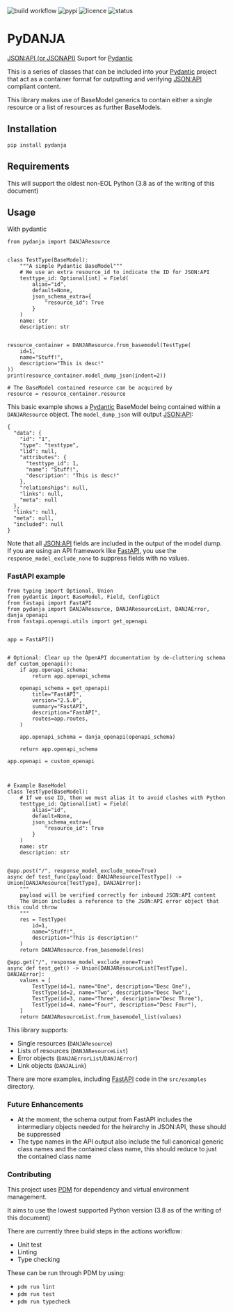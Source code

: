 ![build workflow](https://github.com/Centurix/pydanja/actions/workflows/python-app.yml/badge.svg)
![pypi](https://img.shields.io/pypi/v/pydanja)
![licence](https://img.shields.io/github/license/Centurix/pydanja.svg)
![status](https://img.shields.io/pypi/status/pydanja)

# PyDANJA

[JSON:API (or JSONAPI)](https://jsonapi.org/format/) Suport for [Pydantic](https://docs.pydantic.dev/latest/)

This is a series of classes that can be included into your [Pydantic](https://docs.pydantic.dev/latest/) project that act as a container format for outputting and verifying [JSON:API](https://jsonapi.org/format/) compliant content.

This library makes use of BaseModel generics to contain either a single resource or a list of resources as further BaseModels.

## Installation

`pip install pydanja`

## Requirements

This will support the oldest non-EOL Python (3.8 as of the writing of this document)

## Usage

With pydantic

```
from pydanja import DANJAResource


class TestType(BaseModel):
    """A simple Pydantic BaseModel"""
    # We use an extra resource_id to indicate the ID for JSON:API
    testtype_id: Optional[int] = Field(
        alias="id",
        default=None,
        json_schema_extra={
            "resource_id": True
        }
    )
    name: str
    description: str


resource_container = DANJAResource.from_basemodel(TestType(
    id=1,
    name="Stuff!",
    description="This is desc!"
))
print(resource_container.model_dump_json(indent=2))

# The BaseModel contained resource can be acquired by
resource = resource_container.resource
```

This basic example shows a [Pydantic](https://docs.pydantic.dev/latest/) BaseModel being contained within a `DANJAResource` object. The `model_dump_json` will output [JSON:API](https://jsonapi.org/format/):

```
{
  "data": {
    "id": "1",
    "type": "testtype",
    "lid": null,
    "attributes": {
      "testtype_id": 1,
      "name": "Stuff!",
      "description": "This is desc!"
    },
    "relationships": null,
    "links": null,
    "meta": null
  },
  "links": null,
  "meta": null,
  "included": null
}
```

Note that all [JSON:API](https://jsonapi.org/format/) fields are included in the output of the model dump. If you are using an API framework like [FastAPI](https://fastapi.tiangolo.com/), you use the `response_model_exclude_none` to suppress fields with no values.

### FastAPI example

```
from typing import Optional, Union
from pydantic import BaseModel, Field, ConfigDict
from fastapi import FastAPI
from pydanja import DANJAResource, DANJAResourceList, DANJAError, danja_openapi
from fastapi.openapi.utils import get_openapi


app = FastAPI()


# Optional: Clear up the OpenAPI documentation by de-cluttering schema
def custom_openapi():
    if app.openapi_schema:
        return app.openapi_schema

    openapi_schema = get_openapi(
        title="FastAPI",
        version="2.5.0",
        summary="FastAPI",
        description="FastAPI",
        routes=app.routes,
    )

    app.openapi_schema = danja_openapi(openapi_schema)

    return app.openapi_schema

app.openapi = custom_openapi



# Example BaseModel
class TestType(BaseModel):
    # If we use ID, then we must alias it to avoid clashes with Python
    testtype_id: Optional[int] = Field(
        alias="id",
        default=None,
        json_schema_extra={
            "resource_id": True
        }
    )
    name: str
    description: str


@app.post("/", response_model_exclude_none=True)
async def test_func(payload: DANJAResource[TestType]) -> Union[DANJAResource[TestType], DANJAError]:
    """
    payload will be verified correctly for inbound JSON:API content
    The Union includes a reference to the JSON:API error object that this could throw
    """
    res = TestType(
        id=1,
        name="Stuff!",
        description="This is description!"
    )
    return DANJAResource.from_basemodel(res)

@app.get("/", response_model_exclude_none=True)
async def test_get() -> Union[DANJAResourceList[TestType], DANJAError]:
    values = [
        TestType(id=1, name="One", description="Desc One"),
        TestType(id=2, name="Two", description="Desc Two"),
        TestType(id=3, name="Three", description="Desc Three"),
        TestType(id=4, name="Four", description="Desc Four"),
    ]
    return DANJAResourceList.from_basemodel_list(values)
```

This library supports:

* Single resources (`DANJAResource`)
* Lists of resources (`DANJAResourceList`)
* Error objects (`DANJAErrorList`/`DANJAError`)
* Link objects (`DANJALink`)

There are more examples, including [FastAPI](https://fastapi.tiangolo.com/) code in the `src/examples` directory.


### Future Enhancements

* At the moment, the schema output from FastAPI includes the intermediary objects needed for the heirarchy in JSON:API, these should be suppressed
* The type names in the API output also include the full canonical generic class names and the contained class name, this should reduce to just the contained class name

### Contributing

This project uses [PDM](https://pdm.fming.dev/latest/) for dependency and virtual environment management.

It aims to use the lowest supported Python version (3.8 as of the writing of this document)

There are currently three build steps in the actions workflow:

* Unit test
* Linting
* Type checking

These can be run through PDM by using:

* `pdm run lint`
* `pdm run test`
* `pdm run typecheck`
